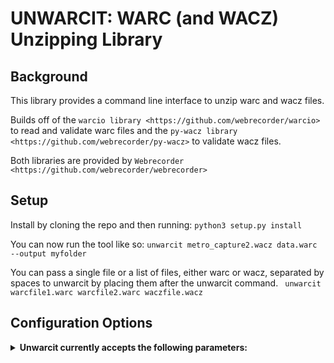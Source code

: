 UNWARCIT: WARC (and WACZ) Unzipping Library
========================================

Background
----------

This library provides a command line interface to unzip warc and wacz files.

Builds off of the `warcio library <https://github.com/webrecorder/warcio>` to read and validate warc files and the `py-wacz library <https://github.com/webrecorder/py-wacz>` to validate wacz files.

Both libraries are provided by
`Webrecorder <https://github.com/webrecorder/webrecorder>`

Setup
----------
Install by cloning the repo and then running: ``python3 setup.py install``

You can now run the tool like so:
`` unwarcit metro_capture2.wacz data.warc --output myfolder ``

You can pass a single file or a list of files, either warc or wacz, separated by spaces to unwarcit by placing them after the unwarcit command. 
`` unwarcit warcfile1.warc warcfile2.warc waczfile.wacz``

Configuration Options
----------

<details>
      <summary><b>Unwarcit currently accepts the following parameters:</b></summary>

```
      --help                                Show help                  [str]
      --version                             Show version number        [int]
      --output                              The folder to output the results to [str]
```
</details>
